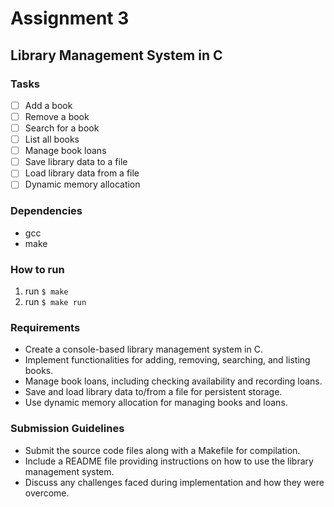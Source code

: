 # Assignment 3

## Library Management System in C

### Tasks

- [ ] Add a book
- [ ] Remove a book
- [ ] Search for a book
- [ ] List all books
- [ ] Manage book loans
- [ ] Save library data to a file
- [ ] Load library data from a file
- [ ] Dynamic memory allocation

### Dependencies
- gcc
- make

### How to run

1. run `$ make`
2. run `$ make run`

### Requirements

- Create a console-based library management system in C.
- Implement functionalities for adding, removing, searching, and listing books.
- Manage book loans, including checking availability and recording loans.
- Save and load library data to/from a file for persistent storage.
- Use dynamic memory allocation for managing books and loans.

### Submission Guidelines

- Submit the source code files along with a Makefile for compilation.
- Include a README file providing instructions on how to use the library management system.
- Discuss any challenges faced during implementation and how they were overcome.
